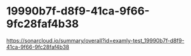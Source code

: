 # 19990b7f-d8f9-41ca-9f66-9fc28faf4b38
https://sonarcloud.io/summary/overall?id=examly-test_19990b7f-d8f9-41ca-9f66-9fc28faf4b38
